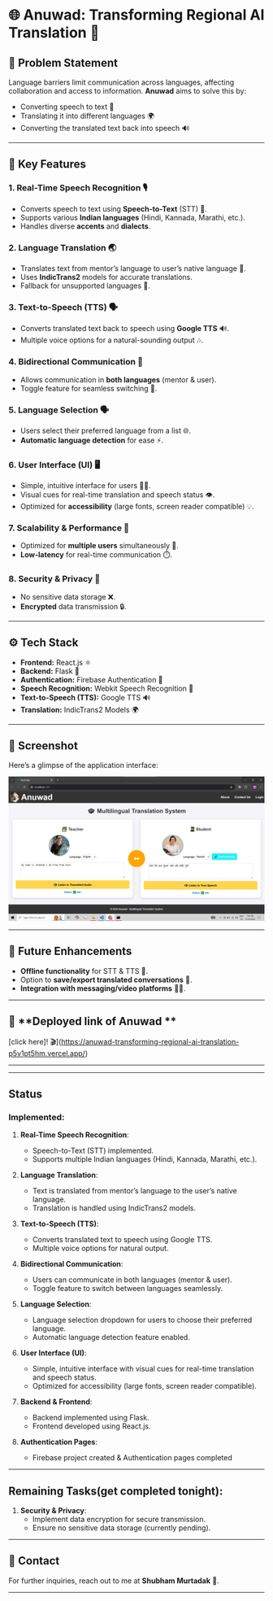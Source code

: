 # 🌐 **Anuwad: Transforming Regional AI Translation** 🤖

## 📝 **Problem Statement**
Language barriers limit communication across languages, affecting collaboration and access to information. **Anuwad** aims to solve this by:
- Converting speech to text 🎤
- Translating it into different languages 🌍
- Converting the translated text back into speech 🔊

---

## 🔑 **Key Features**

### 1. **Real-Time Speech Recognition** 🎙️
- Converts speech to text using **Speech-to-Text** (STT) 📝.
- Supports various **Indian languages** (Hindi, Kannada, Marathi, etc.).
- Handles diverse **accents** and **dialects**.

### 2. **Language Translation** 🌏
- Translates text from mentor’s language to user’s native language 🔄.
- Uses **IndicTrans2** models for accurate translations.
- Fallback for unsupported languages 🚧.

### 3. **Text-to-Speech (TTS)** 🗣️
- Converts translated text back to speech using **Google TTS** 🔊.
- Multiple voice options for a natural-sounding output 🎶.

### 4. **Bidirectional Communication** 🔁
- Allows communication in **both languages** (mentor & user).
- Toggle feature for seamless switching 🔄.

### 5. **Language Selection** 🗣️
- Users select their preferred language from a list 🌐.
- **Automatic language detection** for ease ⚡.

### 6. **User Interface (UI)** 🖥️
- Simple, intuitive interface for users 👨‍💻.
- Visual cues for real-time translation and speech status 👁️.
- Optimized for **accessibility** (large fonts, screen reader compatible) 💡.

### 7. **Scalability & Performance** 🚀
- Optimized for **multiple users** simultaneously 🌟.
- **Low-latency** for real-time communication ⏱️.

### 8. **Security & Privacy** 🔐
- No sensitive data storage ❌.
- **Encrypted** data transmission 🔒.

---

## ⚙️ **Tech Stack**

- **Frontend:** React.js ⚛️
- **Backend:** Flask 🐍
- **Authentication:** Firebase Authentication 🔑
- **Speech Recognition:** Webkit Speech Recognition 🎤
- **Text-to-Speech (TTS):** Google TTS 🔊
- **Translation:** IndicTrans2 Models 🌍

---

## 📸 **Screenshot**

Here’s a glimpse of the application interface:

![Screenshot](Screenshots/a.png)

---

## 🚀 **Future Enhancements**

- **Offline functionality** for STT & TTS 📴.
- Option to **save/export translated conversations** 💾.
- **Integration with messaging/video platforms** 📱💬.

---

## 🎥 **Deployed link of Anuwad **

[click here]! 🎬](https://anuwad-transforming-regional-ai-translation-p5v1pt5hm.vercel.app/)

---


---

## **Status**

### **Implemented:**
1. **Real-Time Speech Recognition**:
   - Speech-to-Text (STT) implemented.
   - Supports multiple Indian languages (Hindi, Kannada, Marathi, etc.).

2. **Language Translation**:
   - Text is translated from mentor’s language to the user’s native language.
   - Translation is handled using IndicTrans2 models.

3. **Text-to-Speech (TTS)**:
   - Converts translated text to speech using Google TTS.
   - Multiple voice options for natural output.

4. **Bidirectional Communication**:
   - Users can communicate in both languages (mentor & user).
   - Toggle feature to switch between languages seamlessly.

5. **Language Selection**:
   - Language selection dropdown for users to choose their preferred language.
   - Automatic language detection feature enabled.

6. **User Interface (UI)**:
   - Simple, intuitive interface with visual cues for real-time translation and speech status.
   - Optimized for accessibility (large fonts, screen reader compatible).

7. **Backend & Frontend**:
   - Backend implemented using Flask.
   - Frontend developed using React.js.

8. **Authentication Pages**:
   - Firebase project created & Authentication pages completed 

---

## **Remaining Tasks(get completed tonight)**:

1. **Security & Privacy**:
   - Implement data encryption for secure transmission.
   - Ensure no sensitive data storage (currently pending).
---



## 📧 **Contact**

For further inquiries, reach out to me at **Shubham Murtadak** 📩.

---
